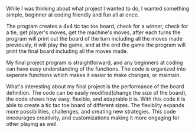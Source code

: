 While I was thinking about what project I wanted to do, I wanted something simple, beginner at coding friendly and fun all at once.

The program creates a 4x4 tic tac toe board, check for a winner, check for a tie, get player's moves, get the machine's moves, after each turns the program will print out the board of the turn including all the moves made previously, it will play the game, and at the end the game the program will print the final board including all the moves made. 

My final project program is straightforward, and any beginners at coding can have easy understanding of the functions. The code is organized into seperate functions which makes it easier to make changes, or maintain. 

What's interesting about my final project is the performance of the board definition. The code can be easily modified(change the size of the board), the code shows how easy, flexible, and adaptable it is. With this code it is able to create a tic tac toe board of different sizes. The flexiblity expands more possibilities, challenges, and creating new strategies. This code encourages creativity, and customizations making it more engaging for other playing as well.
